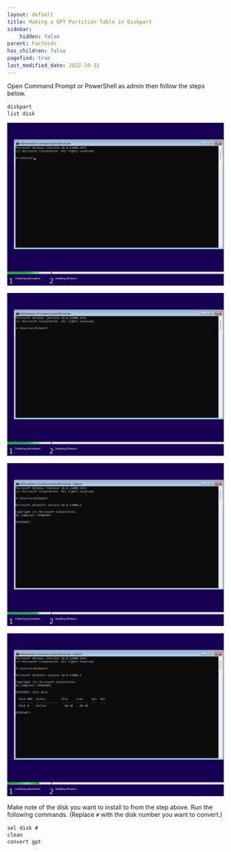 ```yaml
---
layout: default
title: Making a GPT Partition Table in Diskpart
sidebar:
    hidden: false
parent: Factoids
has_children: false
pagefind: true
last_modified_date: 2022-10-31
---
```




Open Command Prompt or PowerShell as admin then follow the steps below.

```
diskpart
list disk
```

[![Windows 11-2021-10-05-15-09-53.png](../../../assets/install-11/windows-11-2021-10-05-15-09-53.png)](../../../assets/install-11/windows-11-2021-10-05-15-09-53.png)

[![Windows 11-2021-10-05-15-10-13.png](../../../assets/install-11/windows-11-2021-10-05-15-10-13.png)](../../../assets/install-11/windows-11-2021-10-05-15-10-13.png)

[![Windows 11-2021-10-05-15-10-24.png](../../../assets/install-11/windows-11-2021-10-05-15-10-24.png)](../../../assets/install-11/windows-11-2021-10-05-15-10-24.png)

[![Windows 11-2021-10-05-15-10-39.png](../../../assets/install-11/windows-11-2021-10-05-15-10-39.png)](../../../assets/install-11/windows-11-2021-10-05-15-10-39.png)

Make note of the disk you want to install to from the step above. Run the following commands. (Replace `#` with the disk number you want to convert.) 

```
sel disk #
clean
convert gpt
```


